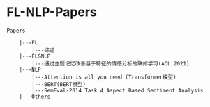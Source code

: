 # FL-NLP-Papers

    Papers
    
        |---FL
            |---综述
        |---FL&NLP
            |---通过主题记忆改善基于特征的情感分析的联邦学习(ACL 2021)
        |---NLP
            |---Attention is all you need (Transformer模型)
            |---BERT(BERT模型)
            |---SemEval-2014 Task 4 Aspect Based Sentiment Analysis
        |---Others
